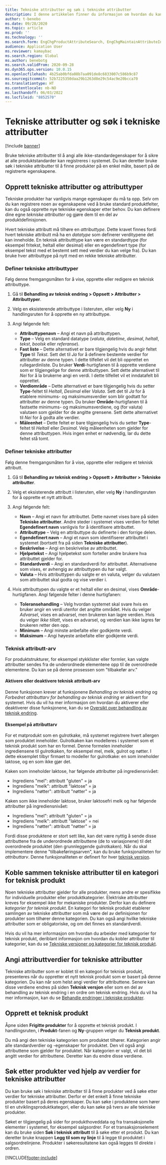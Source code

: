 ```yaml
---
title: Tekniske attributter og søk i tekniske attributter
description: I denne artikkelen finner du informasjon om hvordan du kan bruke tekniske attributter til å angi alle ikke-standardegenskaper, for å sikre at alle produkthoveddataene kan registreres i systemet. Det forklarer også hvordan du kan bruke søk i tekniske attributter til å finne produkter på en enkel måte, basert på de registrerte egenskapene.
author: t-benebo
ms.date: 09/28/2020
ms.topic: article
ms.prod: ''
ms.technology: ''
ms.search.form: EngChgProductAttributeSearch, EngChgMaintainAttributeInheritance, EngChgAttribute
audience: Application User
ms.reviewer: kamaybac
ms.search.region: Global
ms.author: benebotg
ms.search.validFrom: 2020-09-28
ms.dyn365.ops.version: 10.0.15
ms.openlocfilehash: 4b25ab0bfda08b7aa091de8c6833007c586b9c87
ms.sourcegitcommit: 52b7225350daa29b1263d8e29c54ac9e20bcca70
ms.translationtype: HT
ms.contentlocale: nb-NO
ms.lasthandoff: 06/03/2022
ms.locfileid: "8852570"
---
```

# <a name="engineering-attributes-and-engineering-attribute-search"></a>Tekniske attributter og søk i tekniske attributter

[!include [banner](../includes/banner.md)]

Bruke tekniske attributter til å angi alle ikke-standardegenskaper for å sikre at alle produktstandarder kan registreres i systemet. Du kan deretter bruke søk i tekniske attributter til å finne produkter på en enkel måte, basert på de registrerte egenskapene.

## <a name="create-engineering-attributes-and-attribute-types"></a>Opprett tekniske attributter og attributtyper

Tekniske produkter har vanligvis mange egenskaper du må ta opp. Selv om du kan registrere noen av egenskapene ved å bruke standard produktfelter, kan du også opprette nye tekniske egenskaper etter behov. Du kan definere dine egne *tekniske attributter* og gjøre dem til en del av produktdefinisjonen.

Hvert tekniske attributt må tilhøre en *attributtype*. Dette kravet finnes fordi hvert tekniske attributt må ha en *datatype* som definerer verditypene det kan inneholde. En teknisk attributttype kan være en standardtype (for eksempel fritekst, heltall eller desimal) eller en egendefinert type (for eksempel tekst med et bestemt sett med verdier du kan velge fra). Du kan bruke hver attributtype på nytt med en rekke tekniske attributter.

### <a name="set-up-engineering-attribute-types"></a>Definer tekniske attributtyper

Følg denne fremgangsmåten for å vise, opprette eller redigere en teknisk attributtype.

1. Gå til **Behandling av teknisk endring \> Oppsett \> Attributter \> Attributtyper**.
1. Velg en eksisterende attributtype i listeruten, eller velg **Ny** i handlingsruten for å opprette en ny attributtype.
1. Angi følgende felt:

    - **Attributtypenavn** – Angi et navn på attributtypen.
    - **Type** – Velg en standard datatype (*valuta*, *datetime*, *desimal*, *heltall*, *tekst*, *boolsk* eller *referanse*).
    - **Fast liste** – Dette alternativet er bare tilgjengelig hvis du angir feltet **Type** til *Tekst*. Sett det til *Ja* for å definere bestemte verdier for attributter av denne typen. I dette tilfellet vil det bli opprettet en rullegardinliste. Du bruker **Verdi**-hurtigfanen til å opprette verdiene som er tilgjengelige for denne attributtypen. Sett dette alternativet til *Nei* for å la brukerne angi en verdi. I dette tilfellet vil et inndatafelt bli opprettet.
    - **Verdiområde** – Dette alternativet er bare tilgjengelig hvis du setter **Type**-feltet til *Heltall*, *Desimal* eller *Valuta*. Sett det til *Ja* for å etablere minimums- og maksimumsverdier som blir godtatt for attributter av denne typen. Du bruker **Område**-hurtigfanen til å fastsette minimums- og maksimumsverdiene, og (for valuta) valutaen som gjelder for de angitte grensene. Sett dette alternativet til *Nei* for å godta alle verdier. 
    - **Måleenhet** – Dette feltet er bare tilgjengelig hvis du setter **Type**-feltet til *Heltall* eller *Desimal*. Velg måleenheten som gjelder for denne attributtypen. Hvis ingen enhet er nødvendig, lar du dette feltet stå tomt.

### <a name="set-up-engineering-attributes"></a>Definer tekniske attributter

Følg denne fremgangsmåten for å vise, opprette eller redigere et teknisk attributt.

1. Gå til **Behandling av teknisk endring \> Oppsett \> Attributter \> Tekniske attributter**.
1. Velg et eksisterende attributt i listeruten, eller velg **Ny** i handlingsruten for å opprette et nytt attributt.
1. Angi følgende felt:

    - **Navn** – Angi et navn for attributtet. Dette navnet vises bare på siden **Tekniske attributter**. Andre steder i systemet vises verdien for feltet **Egendefinert navn** vanligvis for å identifisere attributtet.
    - **Attributtype** – Velg en attributtype du definerte i den forrige delen.
    - **Egendefinert navn** – Angi et navn som identifiserer attributtet i systemet (bortsett fra på siden **Tekniske attributter**). 
    - **Beskrivelse** – Angi en beskrivelse av attributtet.
    - **Hjelpetekst** – Angi hjelpetekst som forteller andre brukere hva attributtet gjelder for.
    - **Standardverdi** – Angi en standardverdi for attributtet. Alternativene som vises, er avhengig av attributtypen du har valgt.
    - **Valuta** – Hvis attributtypen du valgte er en valuta, velger du valutaen som attributtet skal godta og vise verdier i.

1. Hvis attributtypen du valgte er et heltall eller en desimal, vises **Område**-hurtigfanen. Angi følgende felter i denne hurtigfanen:

    - **Toleransehandling** – Velg hvordan systemet skal svare hvis en bruker angir en verdi utenfor det angitte området. Hvis du velger *Advarsel*, vises en advarsel, men brukeren kan lagre verdien. Hvis du velger *Ikke tillatt*, vises en advarsel, og verdien kan ikke lagres før brukeren retter den opp.
    - **Minimum** – Angi minste anbefalte eller godkjente verdi.
    - **Maksimum** – Angi høyeste anbefalte eller godkjente verdi.

### <a name="engineering-attribute-inheritance"></a>Teknisk attributt-arv

For produktstrukturer, for eksempel stykklister eller formler, kan valgte attributter sendes fra de underordnede elementene opp til de overordnede elementene. Du kan se på denne prosessen som "tilbakefør arv."

#### <a name="turn-engineering-attribute-inheritance-on-or-off"></a>Aktivere eller deaktivere teknisk attributt-arv

Denne funksjonen krever at funksjonene *Behandling av teknisk endring* og *Forbedret attributtarv for behandling av teknisk endring* er aktivert for systemet. Hvis du vil ha mer informasjon om hvordan du aktiverer eller deaktiverer disse funksjonene, kan du se [Oversikt over behandling av teknisk endring](product-engineering-overview.md).

#### <a name="attribute-inheritance-example"></a>Eksempel på attributtarv

For et matprodukt som en gulrotkake, må systemet registrere hvert allergen som produktet inneholder. Gulrotkaken kan modelleres i systemet som et teknisk produkt som har en formel. Denne formelen inneholder ingrediensene til gulrotkaken, for eksempel mel, melk, gulrot og nøtter. I dette eksemplet tilbyr firmaet to modeller for gulrotkake: en som inneholder laktose, og en som ikke gjør det.

Kaken som inneholder laktose, har følgende attributter på ingrediensnivået:

- Ingrediens "mel": attributt "gluten" = ja
- Ingrediens "melk": attributt "laktose" = ja
- Ingrediens "nøtter": attributt "nøtter" = ja

Kaken som ikke inneholder laktose, bruker laktosefri melk og har følgende attributter på ingrediensnivået:

- Ingrediens "mel": attributt "gluten" = ja
- Ingrediens "melk": attributt "laktose" = nei
- Ingrediens "nøtter": attributt "nøtter" = ja

Fordi disse produktene er stort sett like, kan det være nyttig å sende disse attributtene fra de underordnede attributtene (de to variasjonene) til det overordnede produktet (den grunnleggende gulrotkaken). Når du skal implementere denne "tilbakeføringsarven", kan du bruke funksjonaliteten for *attributtarv*. Denne funksjonaliteten er definert for hver [teknisk versjon](engineering-versions-product-category.md).

## <a name="connect-engineering-attributes-to-an-engineering-product-category"></a>Koble sammen tekniske attributter til en kategori for teknisk produkt

Noen tekniske attributter gjelder for alle produkter, mens andre er spesifikke for individuelle produkter eller produktkategorier. Elektriske attributter kreves for eksempel ikke for mekaniske produkter. Derfor kan du definere *kategorier for teknisk produkt*. En kategori for teknisk produkt etablerer samlingen av tekniske attributter som må være del av definisjonen for produkter som tilhører denne kategorien. Du kan også angi hvilke tekniske attributter som er obligatoriske, og om det finnes en standardverdi.

Hvis du vil ha mer informasjon om hvordan du arbeider med kategorier for teknisk produkt, deriblant informasjon om hvordan du kobler attributter til kategorier, kan du se [Tekniske versjoner og kategorier for teknisk produkt](engineering-versions-product-category.md).

## <a name="set-attribute-values-for-engineering-attributes"></a>Angi attributtverdier for tekniske attributter

Tekniske attributter som er koblet til en kategori for teknisk produkt, presenteres når du oppretter et nytt teknisk produkt som er basert på denne kategorien. Du kan når som helst angi verdier for attributtene. Senere kan disse verdiene endres på siden **Teknisk versjon** eller som en del av behandling av teknisk endring i en ordre om teknisk endring. Hvis du vil ha mer informasjon, kan du se [Behandle endringer i tekniske produkter](engineering-change-management.md).

## <a name="create-an-engineering-product"></a>Opprett et teknisk produkt

Åpne siden **Frigitte produkter** for å opprette et teknisk produkt. I handlingsruten, i **Produkt**-fanen og **Ny**-gruppen velger du **Teknisk produkt**.

Du må angi den tekniske kategorien som produktet tilhører. Kategorien angir alle standardverdier og -egenskaper for produktet. Den vil også angi attributtene som gjelder for produktet. Når kategorien er valgt, vil det bli angitt verdier for attributtene. Deretter kan du endre disse verdiene.

## <a name="search-for-products-by-using-engineering-attribute-values"></a>Søk etter produkter ved hjelp av verdier for tekniske attributter

Du kan bruke søk i tekniske attributter til å finne produkter ved å søke etter verdier for tekniske attributter. Derfor er det enkelt å finne tekniske produkter basert på deres egenskaper. Du kan søke i produktene som hører til en utviklingsproduktkategori, eller du kan søke på tvers av alle tekniske produkter.

Søket er tilgjengelig på sider for produkthoveddata og fra transaksjonelle elementer i systemet, for eksempel salgsordrer. For et transaksjonselement kan du bruke siden **Søk i teknisk attributt** til å søke etter et produkt. Du kan deretter bruke knappen **Legg til som ny linje** til å legge til produktet i salgsordrelinjene. Produkter i søkeresultatene kan også legges til direkte i ordren.


[!INCLUDE[footer-include](../../includes/footer-banner.md)]
